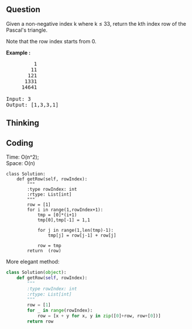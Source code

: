 ## Question
Given a non-negative index k where k ≤ 33, return the kth index row of the Pascal's triangle.<br>

Note that the row index starts from 0.

**Example :**   
<pre>
         1
        11
       121
      1331
     14641
    
Input: 3
Output: [1,3,3,1]
</pre>

## Thinking


## Coding
Time: O(n^2);<br>
Space: O(n)
```python3
class Solution:
    def getRow(self, rowIndex):
        """
        :type rowIndex: int
        :rtype: List[int]
        """
        row = [1]
        for i in range(1,rowIndex+1):
            tmp = [0]*(i+1)
            tmp[0],tmp[-1] = 1,1
            
            for j in range(1,len(tmp)-1):
                tmp[j] = row[j-1] + row[j]
            
            row = tmp 
        return  (row)
```

More elegant method:
```python
class Solution(object):
    def getRow(self, rowIndex):
        """
        :type rowIndex: int
        :rtype: List[int]
        """
        row = [1]
        for _ in range(rowIndex):
            row = [x + y for x, y in zip([0]+row, row+[0])]
        return row
```

